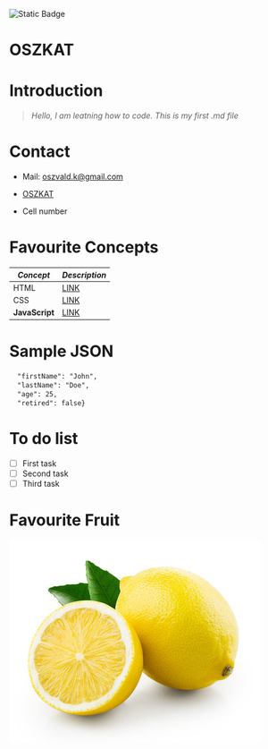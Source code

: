 ![Static Badge](https://img.shields.io/badge/build-Version_1.0.0-%23FFFF00)



# OSZKAT
<base target="_blank">

# Introduction
>*Hello, I am leatning how to code. This is my first .md file*

# Contact
* Mail: oszvald.k@gmail.com

* [OSZKAT](https://github.com/OSZKAT)
* Cell number

# Favourite Concepts
| ***Concept***      | ***Description***                                |
|--------------------|--------------------------------------------------|
| HTML               | [LINK](https://hu.wikipedia.org/wiki/HTML)       |
| CSS                | [LINK](https://hu.wikipedia.org/wiki/CSS)        |
| **JavaScript**     | [LINK](https://hu.wikipedia.org/wiki/JavaScript) |

# Sample JSON
```JSON{
  "firstName": "John",
  "lastName": "Doe",
  "age": 25,
  "retired": false}
```
# To do list
- [ ] First task
- [ ] Second task
- [ ] Third task

# Favourite Fruit
![Alt text](360_F_255397744_rwNCund3WjKsrsv6yKKpK8tzmJ8sYRnF-1.jpg)



